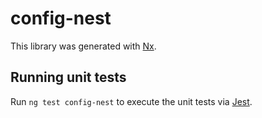 # config-nest

This library was generated with [Nx](https://nx.dev).

## Running unit tests

Run `ng test config-nest` to execute the unit tests via [Jest](https://jestjs.io).

